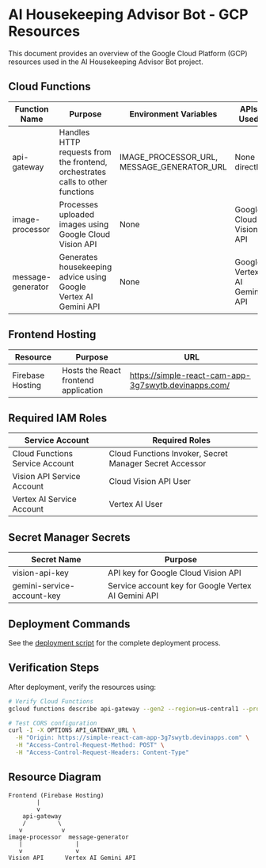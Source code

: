 # AI Housekeeping Advisor Bot - GCP Resources

This document provides an overview of the Google Cloud Platform (GCP) resources used in the AI Housekeeping Advisor Bot project.

## Cloud Functions

| Function Name | Purpose | Environment Variables | APIs Used |
|---------------|---------|----------------------|-----------|
| api-gateway | Handles HTTP requests from the frontend, orchestrates calls to other functions | IMAGE_PROCESSOR_URL, MESSAGE_GENERATOR_URL | None directly |
| image-processor | Processes uploaded images using Google Cloud Vision API | None | Google Cloud Vision API |
| message-generator | Generates housekeeping advice using Google Vertex AI Gemini API | None | Google Vertex AI Gemini API |

## Frontend Hosting

| Resource | Purpose | URL |
|----------|---------|-----|
| Firebase Hosting | Hosts the React frontend application | https://simple-react-cam-app-3g7swytb.devinapps.com/ |

## Required IAM Roles

| Service Account | Required Roles |
|-----------------|----------------|
| Cloud Functions Service Account | Cloud Functions Invoker, Secret Manager Secret Accessor |
| Vision API Service Account | Cloud Vision API User |
| Vertex AI Service Account | Vertex AI User |

## Secret Manager Secrets

| Secret Name | Purpose |
|-------------|---------|
| vision-api-key | API key for Google Cloud Vision API |
| gemini-service-account-key | Service account key for Google Vertex AI Gemini API |

## Deployment Commands

See the [deployment script](./deploy.sh) for the complete deployment process.

## Verification Steps

After deployment, verify the resources using:

```bash
# Verify Cloud Functions
gcloud functions describe api-gateway --gen2 --region=us-central1 --project=simplereactcam20250330

# Test CORS configuration
curl -I -X OPTIONS API_GATEWAY_URL \
  -H "Origin: https://simple-react-cam-app-3g7swytb.devinapps.com" \
  -H "Access-Control-Request-Method: POST" \
  -H "Access-Control-Request-Headers: Content-Type"
```

## Resource Diagram

```
Frontend (Firebase Hosting)
        |
        v
    api-gateway
    /         \
   v           v
image-processor  message-generator
   |               |
   v               v
Vision API      Vertex AI Gemini API
```
